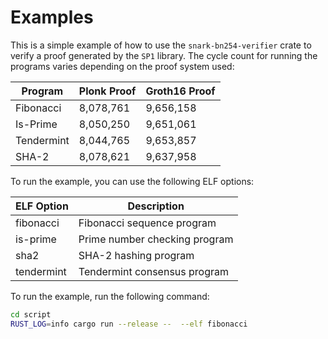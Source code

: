 # Examples
This is a simple example of how to use the `snark-bn254-verifier` crate to verify a proof generated by the `SP1` library. The cycle count for running the programs varies depending on the proof system used:

| Program    | Plonk Proof | Groth16 Proof |
| ---------- | ----------- | ------------- |
| Fibonacci  | 8,078,761   | 9,656,158     |
| Is-Prime   | 8,050,250   | 9,651,061     |
| Tendermint | 8,044,765   | 9,653,857     |
| SHA-2      | 8,078,621   | 9,637,958     |

To run the example, you can use the following ELF options:

| ELF Option | Description                   |
| ---------- | ----------------------------- |
| fibonacci  | Fibonacci sequence program    |
| is-prime   | Prime number checking program |
| sha2       | SHA-2 hashing program         |
| tendermint | Tendermint consensus program  |

To run the example, run the following command:
```bash
cd script
RUST_LOG=info cargo run --release --  --elf fibonacci 
```